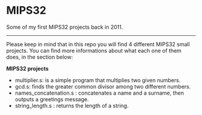 # MIPS32
Some of my first MIPS32 projects back in 2011.

---

Please keep in mind that in this repo you will find 4 different MIPS32 small projects.
You can find more informations about what each one of them does, in the section below:

**MIPS32 projects**

- multiplier.s: is a simple program that multiplies two given numbers.
- gcd.s: finds the greater common divisor among two different numbers.
- names_concatenation.s : concatenates a name and a surname, then outputs a greetings message.
- string_length.s : returns the length of a string.
